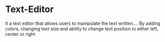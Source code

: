 # Text-Editor
It a text editor that allows users to manipulate the text written.... By adding colors, changing text size and ability to change text position to either left, center or right
